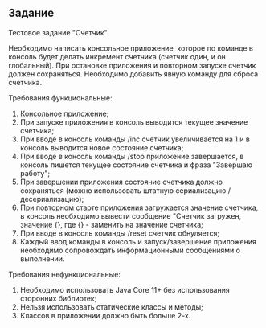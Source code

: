 Задание
-----------------------------------------------------
Тестовое задание "Счетчик"

Необходимо написать консольное приложение, которое по команде в консоль будет делать инкремент счетчика (счетчик один, и он глобальный). При остановке приложения и повторном запуске счетчик должен сохраняться. Необходимо добавить явную команду для сброса счетчика.

Требования функциональные:
1. Консольное приложение;
2. При запуске приложения в консоль выводится текущее значение счетчика;
3. При вводе в консоль команды /іnc счетчик увеличивается на 1 и в консоль выводится новое состояние счетчика;
4. При вводе в консоль команды /stop приложение завершается, в консоль пишется текущее состояние счетчика и фраза "Завершаю работу";
5. При завершении приложения состояние счетчика должно сохраняться (можно использовать штатную сериализацию / десериализацию);
6. При повторном старте приложения загружается значение счетчика, в консоль необходимо вывести сообщение "Счетчик загружен, значение {}, где {} - заменить на значение счетчика;
7. При вводе в консоль команды /reset счетчик обнуляется;
8. Каждый ввод команды в консоль и запуск/завершение приложения необходимо сопровождать информационными сообщениями о выполнении.
   
Требования нефункциональные:
1. Необходимо использовать Java Core 11+ без использования сторонних библиотек;
2. Нельзя использовать статические классы и методы;
3. Классов в приложении должно быть больше 2-х.